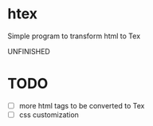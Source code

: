 # htex

Simple program to transform html to Tex

UNFINISHED

# TODO
- [ ] more html tags to be converted to Tex
- [ ] css customization
